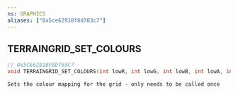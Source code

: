 ```yaml
---
ns: GRAPHICS
aliases: ["0x5ce62918f8d703c7"]
---
```

## TERRAINGRID_SET_COLOURS

```c
// 0x5CE62918F8D703C7
void TERRAINGRID_SET_COLOURS(int lowR, int lowG, int lowB, int lowA, int midR, int midG, int midB, int midA, int highR, int highG, int highB, int highA);
```

```
Sets the colour mapping for the grid - only needs to be called once
```
